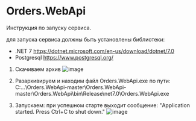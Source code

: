 # Orders.WebApi
Инструкция по запуску сервиса.

для запуска сервиса должны быть установлены библиотеки:
 - .NET 7 https://dotnet.microsoft.com/en-us/download/dotnet/7.0
 - Postgresql https://www.postgresql.org/
 
 1) Скачиваем архив
![image](https://user-images.githubusercontent.com/65199312/235249810-287108c0-061a-4036-b310-6fe1920cb300.png)

 2) Разархивируем и находим файл Orders.WebApi.exe по пути: 
C:\...\Orders.WebApi-master\Orders.WebApi-master\Orders.WebApi\bin\Release\net7.0\Orders.WebApi.exe

 3) Запускаем: при успешном старте выходит сообщение: "Application started. Press Ctrl+C to shut down."
![image](https://user-images.githubusercontent.com/65199312/235253457-4cce8c5f-6dfd-492f-b1a7-137ada0205d1.png)
